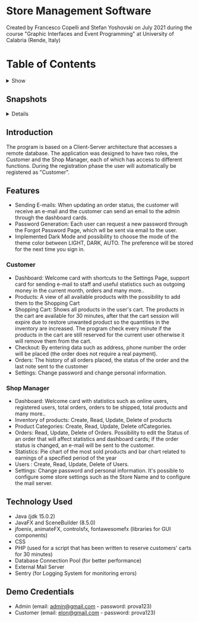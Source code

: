 # Store Management Software
Created by Francesco Copelli and Stefan Yoshovski on July 2021 during the course "Graphic Interfaces and Event Programming" at University of Calabria (Rende, Italy)

# Table of Contents
<details>
  <summary>Show</summary>
  
* [Snapshots and Demo](#snapshots)
* [Introduction](#introduction)
* [Features](#features)
* [Technology Used](#technology-used)
* [Demo Credentials](#demo-credentials)
</details>

## Snapshots
<details>

Login: ![Login](https://github.com/francescocopelli/store-management-software/blob/main/Snapshots/login_light.jpg)
Register: ![Register](https://github.com/francescocopelli/store-management-software/blob/main/Snapshots/register_light.jpg)
- More Snapshots: https://github.com/francescocopelli/store-management-software/tree/main/Snapshots

</details>

## Introduction
The program is based on a Client-Server architecture that accesses a remote database. The application was designed to have two roles, the Customer and the Shop Manager, each of which has access to different functions. During the registration phase the user will automatically be registered as "Customer".

## Features
-	Sending E-mails: When updating an order status, the customer will receive an e-mail and the customer can send an email to the admin through the dashboard cards.
-	Password Generation: Each user can request a new password through the Forgot Password Page, which wll be sent via email to the user.
-	Implemented Dark Mode and possibility to choose the mode of the theme color between LIGHT, DARK, AUTO. The preference will be stored for the next time you sign in.

 ### Customer
 -	Dashboard: Welcome card with shortcuts to the Settings Page, support card for sending e-mail to staff and useful statistics such as outgoing money in the current month, orders and many more..
-	Products: A view of all available products with the possibility to add them to the Shopping Cart
-	Shopping Cart: Shows all products in the user's cart. The products in the cart are available for 30 minutes, after that the cart session will expire due to restore unwanted product so the quantities in the inventory are increased. The program check every minute if the products in the cart are still reserved for the current user otherwise it will remove them from the cart.
-	Checkout: By entering data such as address, phone number the order will be placed (the order does not require a real payment).
-	Orders: The history of all orders placed, the status of the order and the last note sent to the customer 
-	Settings: Change password and change personal information.
 
 ### Shop Manager
-	Dashboard: Welcome card with statistics such as online users, registered users, total orders, orders to be shipped, total products and many more..
-	Inventory of products: Create, Read, Update, Delete of products
-	Product Categories: Create, Read, Update, Delete ofCategories. 
-	Orders: Read, Update, Delete of Orders. Possibility to edit the Status of an order that will affect statistics and dashboard cards; if the order status is changed, an e-mail will be sent to the customer.
-	Statistics: Pie chart of the most sold products and bar chart related to earnings of a specified period of the year
-	Users : Create, Read, Update, Delete of Users. 
-	Settings: Change password and personal information. It's possible to configure some store settings such as the Store Name and to configure the mail server.

## Technology Used
- Java (jdk 15.0.2)
- JavaFX and SceneBuilder (8.5.0)
- jfoenix, animateFX, controlsfx, fontawesomefx (libraries for GUI components)
- CSS
- PHP (used for a script that has been written to reserve customers' carts for 30 minutes)
- Database Connection Pool (for better performance)
- External Mail Server
- Sentry (for Logging System for monitoring errors)

## Demo Credentials
- Admin (email: admin@gmail.com - password: prova123)
- Customer (email: elon@gmail.com - password: prova123)
